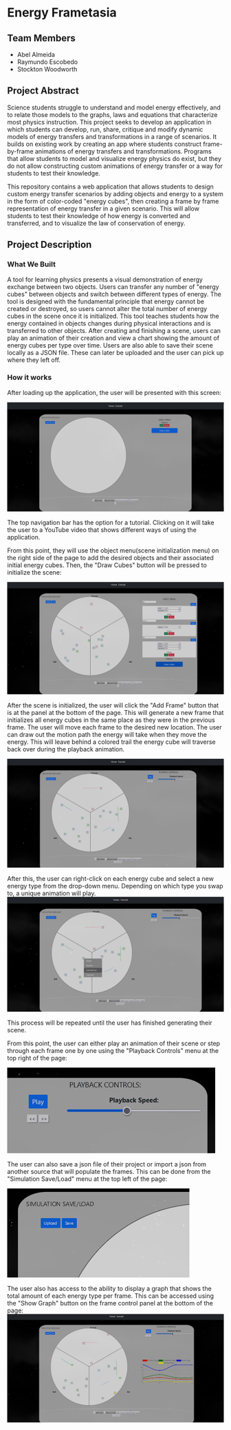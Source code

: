 # Energy Frametasia

## Team Members

- Abel Almeida
- Raymundo Escobedo
- Stockton Woodworth

## Project Abstract

Science students struggle to understand and model energy effectively, and to relate those models to
the graphs, laws and equations that characterize most physics instruction. This project seeks to
develop an application in which students can develop, run, share, critique and modify dynamic models
of energy transfers and transformations in a range of scenarios. It builds on existing work by creating
an app where students construct frame-by-frame animations of energy transfers and transformations.
Programs that allow students to model and visualize energy physics do exist, but they do not allow
constructing custom animations of energy transfer or a way for students to test their knowledge.

This repository contains a web application that allows students to design custom energy transfer
scenarios by adding objects and energy to a system in the form of color-coded "energy cubes",
then creating a frame by frame representation of energy transfer in a given scenario. This will
allow students to test their knowledge of how energy is converted and transferred, and
to visualize the law of conservation of energy.

## Project Description

### What We Built

A tool for learning physics presents a visual demonstration of energy exchange between two objects. Users can transfer
any number of "energy cubes" between objects and switch between different types of energy. The tool is designed with the
fundamental principle that energy cannot be created or destroyed, so users cannot alter the total number of energy cubes
in the scene once it is initialized. This tool teaches students how the energy contained in objects changes during
physical interactions and is transferred to other objects. After creating and finishing a scene, users can play an
animation of their creation and view a chart showing the amount of energy cubes per type over time. Users are also able
to save their scene locally as a JSON file. These can later be uploaded and the user can pick up where they left off.

### How it works

After loading up the application, the user will be presented with this screen:

![img.png](start.png)

The top navigation bar has the option for a tutorial. Clicking on it will take the user to a YouTube video
that shows different ways of using the application.

From this point, they will use the object menu(scene initialization menu) on the right side of the page to
add the desired objects and their associated initial energy cubes. Then, the "Draw Cubes" button will
be pressed to initialize the scene:

![img.png](initScene.png)

After the scene is initialized, the user will click the "Add Frame" button that is at the panel at the
bottom of the page. This will generate a new frame that initializes all energy cubes in the same place as
they were in the previous frame. The user will move each frame to the desired new location. The user can draw out
the motion path the energy will take when they move the energy. This will leave behind a colored trail the energy
cube will traverse back over during the playback animation.

![img.png](colorTrail.png)

After this, the user can right-click on each energy cube and select a new energy type from the drop-down menu. Depending
on which type you swap to, a unique animation will play.  
![img.png](EType.png)

This process will be repeated until the user has finished generating their scene.

From this point, the user can either play an animation of their scene or step through each frame one by
one using the "Playback Controls" menu at the top right of the page:

![img.png](playback.png)

The user can also save a json file of their project or import a json from another source that will populate the
frames. This can be done from the "Simulation Save/Load" menu at the top left of the page:

![img.png](save.png)


The user also has access to the ability to display a graph that shows the total amount of each energy type per
frame. This can be accessed using the "Show Graph" button on the frame control panel at the bottom of the page:
![img.png](graph.png)
